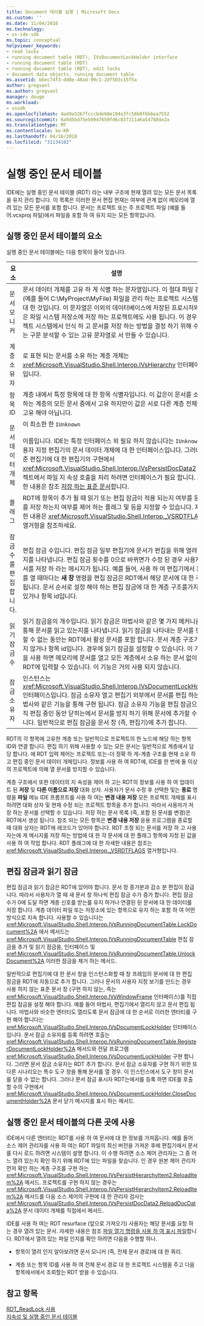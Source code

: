 ```yaml
---
title: Document 테이블 실행 | Microsoft Docs
ms.custom: ''
ms.date: 11/04/2016
ms.technology:
- vs-ide-sdk
ms.topic: conceptual
helpviewer_keywords:
- read locks
- running document table (RDT), IVsDocumentLockHolder interface
- running document table (RDT)
- running document table (RDT), edit locks
- document data objects, running document table
ms.assetid: bbec74f3-dd8e-48ad-99c1-2df503c15f5a
author: gregvanl
ms.author: gregvanl
manager: douge
ms.workload:
- vssdk
ms.openlocfilehash: 4a49a5267fcccbde60e194e3fc58b0f6b6ea7552
ms.sourcegitcommit: 6a9d5bd75e50947659fd6c837111a6a547884e2a
ms.translationtype: MT
ms.contentlocale: ko-KR
ms.lasthandoff: 04/16/2018
ms.locfileid: "31134102"
---
```

# <a name="running-document-table"></a>실행 중인 문서 테이블
IDE에는 실행 중인 문서 테이블 (RDT) 라는 내부 구조에 현재 열려 있는 모든 문서 목록을 유지 관리 합니다. 이 목록은 이러한 문서 편집 현재는 여부에 관계 없이 메모리에 열려 있는 모든 문서를 포함 합니다. 문서는 프로젝트 또는 주 프로젝트 파일 (예를 들어.vcxproj 파일)에서 파일을 포함 하 여 유지 되는 모든 항목입니다.  
  
## <a name="elements-of-the-running-document-table"></a>실행 중인 문서 테이블의 요소  
 실행 중인 문서 테이블에는 다음 항목이 들어 있습니다.  
  
|요소|설명|  
|-------------|-----------------|  
|문서 모니커|문서 데이터 개체를 고유 하 게 식별 하는 문자열입니다. 이 절대 파일 경로 (예를 들어 C:\MyProject\MyFile) 파일을 관리 하는 프로젝트 시스템에 대 한 것입니다. 이 문자열은 이외의 데이터베이스에 저장된 프로시저와 같은 파일 시스템 저장소에 저장 하는 프로젝트에도 사용 됩니다. 이 경우 프로젝트 시스템에서 인식 하 고 문서를 저장 하는 방법을 결정 하기 위해 수 있는 구문 분석할 수 있는 고유 문자열로 서 만들 수 있습니다.|  
|계층 소유자|로 표현 되는 문서를 소유 하는 계층 개체는 <xref:Microsoft.VisualStudio.Shell.Interop.IVsHierarchy> 인터페이스입니다.|  
|항목 ID|계층 내에서 특정 항목에 대 한 항목 식별자입니다. 이 값은이 문서를 소유 하는 계층의 모든 문서 중에서 고유 하지만이 값은 서로 다른 계층 전체에서 고유 해야 아닙니다.|  
|문서 데이터 개체|이 최소한 한 `IUnknown`<br /><br /> 이름입니다. IDE는 특정 인터페이스 외 필요 하지 않습니다는 `IUnknown` 사용자 지정 편집기의 문서 데이터 개체에 대 한 인터페이스입니다. 그러나 표준 편집기에 대 한 편집기의 구현에서 <xref:Microsoft.VisualStudio.Shell.Interop.IVsPersistDocData2> 프로젝트에서 파일 지 속성 호출을 처리 하려면 인터페이스가 필요 합니다. 자세한 내용은 참조 [저장 하는 표준 문서](../../extensibility/internals/saving-a-standard-document.md)합니다.|  
|플래그|RDT에 항목이 추가 될 때 읽기 또는 편집 잠금이 적용 되는지 여부를 문서를 저장 하는지 여부를 제어 하는 플래그 및 등을 지정할 수 있습니다. 자세한 내용은 <xref:Microsoft.VisualStudio.Shell.Interop._VSRDTFLAGS> 열거형을 참조하세요.|  
|잠금 수를 편집 합니다.|편집 잠금 수입니다. 편집 잠금 일부 편집기에 문서가 편집을 위해 열려 있는지를 나타냅니다. 편집 잠금 횟수를 0으로 바뀌면가 수정 된 경우 사용자 문서를 저장 하 라는 메시지가 됩니다. 예를 들어, 사용 하 여 편집기에서 문서를 열 때마다는 **새 창** 명령을 편집 잠금은 RDT에서 해당 문서에 대 한 추가 됩니다. 문서 순서로 설정 해야 하는 편집 잠금에 대 한 계층 구조를가지고 있거나 항목 id입니다.|  
|읽기 잠금 수|읽기 잠금을의 개수입니다. 읽기 잠금은 마법사와 같은 몇 가지 메커니즘을 통해 문서를 읽고 있는지를 나타냅니다. 읽기 잠금을 나타내는 문서를 편집할 수 없는 동안는 RDT에서 활성 문서를 포함 합니다. 문서 계층 구조가 하지 않거나 항목 id입니다. 경우에 읽기 잠금을 설정할 수 있습니다. 이 기능을 사용 하면 메모리에 문서를 열고 모든 계층에서 소유 하는 문서 없이 RDT에 입력할 수 있습니다. 이 기능은 거의 사용 되지 않습니다.|  
|잠금 소유자|인스턴스는 <xref:Microsoft.VisualStudio.Shell.Interop.IVsDocumentLockHolder> 인터페이스입니다. 잠금 소유자 열고 편집기 외부에서 문서를 편집 하는 마법사와 같은 기능을 통해 구현 됩니다. 잠금 소유자 기능을 편집 잠금으로 아직 편집 중인 동안 닫히는에서 문서를 방지 하기 위해 문서에 추가할 수 있습니다. 일반적으로 편집 잠금을 문서 창 (즉, 편집기)에 추가 합니다.|  
  
 RDT의 각 항목에 고유한 계층 또는 일반적으로 프로젝트의 한 노드에 해당 하는 항목 ID와 연결 합니다. 편집 하기 위해 사용할 수 있는 모든 문서는 일반적으로 계층에서 담당 합니다. 에 RDT 입력 제어는 프로젝트 또는-더 정확 하 게-계층 구조를 현재 소유 하 고 편집 중인 문서 데이터 개체입니다. 정보를 사용 하 여 RDT에, IDE를 한 번에 둘 이상의 프로젝트에 의해 열 문서를 방지할 수 있습니다.  
  
 계층 구조에서 또한 데이터의 지 속성을 제어 하 고는 RDT의 정보를 사용 하 여 업데이트 된 **저장** 및 **다른 이름으로 저장** 대화 상자. 사용자가 문서 수정 후 선택한 및는 **종료** 명령을 **파일** 메뉴 IDE 프롬프트를 사용 하 여는 **변경 내용 저장** 모든 프로젝트 개체를 표시 하려면 대화 상자 및 현재 수정 되는 프로젝트 항목을 추가 합니다. 따라서 사용자가 저장 하는 문서를 선택할 수 있습니다. 저장 하는 문서 목록 (즉, 포함 된 문서를 변경)은 RDT에서 생성 됩니다. 참조 되는 모든 항목은 **변경 내용 저장** 응용 프로그램을 종료할 때 대화 상자는 RDT에 레코드가 있어야 합니다. RDT 조정 되는 문서를 저장 하 고 사용자는에 게 메시지를 저장 하는 방법에 대 한 각 문서에 대 한 플래그 항목에 지정 된 값을 사용 하 여 작업 합니다. RDT 플래그에 대 한 자세한 내용은 참조는 <xref:Microsoft.VisualStudio.Shell.Interop._VSRDTFLAGS> 열거형입니다.  
  
## <a name="edit-locks-and-read-locks"></a>편집 잠금과 읽기 잠금  
 편집 잠금과 읽기 잠금은 RDT에 있어야 합니다. 문서 창 증가분과 감소 분 편집이 잠급니다. 따라서 사용자가 열 때 새 문서 창 하나씩 편집 잠금 수가 증가 합니다. 편집 잠금 수가 0에 도달 하면 계층 신호를 받는를 유지 하거나 연결된 된 문서에 대 한 데이터를 저장 합니다. 계층 데이터 파일 또는 저장소에 있는 항목으로 유지 하는 포함 하 여 어떤 방식으로 지속 합니다. 사용할 수 있습니다는 <xref:Microsoft.VisualStudio.Shell.Interop.IVsRunningDocumentTable.LockDocument%2A> 에서 메서드는 <xref:Microsoft.VisualStudio.Shell.Interop.IVsRunningDocumentTable> 편집 잠금을 추가 및 읽기 잠금을, 인터페이스 및 <xref:Microsoft.VisualStudio.Shell.Interop.IVsRunningDocumentTable.UnlockDocument%2A> 이러한 잠금을 제거 하는 메서드.  
  
 일반적으로 편집기에 대 한 문서 창을 인스턴스화할 때 창 프레임의 문서에 대 한 편집 잠금을 RDT에 자동으로 추가 합니다. 그러나 문서의 사용자 지정 보기를 만드는 경우 사용 하지 않는 표준 문서 창 (구현 하지 않는, 즉는 <xref:Microsoft.VisualStudio.Shell.Interop.IVsWindowFrame> 인터페이스)를 직접 편집 잠금을 설정 해야 합니다. 예를 들어 마법사, 편집기에서 열리지 않고 문서 편집 됩니다. 마법사와 비슷한 엔터티도 열리도록 문서 잠금에 대 한 순서로 이러한 엔터티를 구현 해야 합니다는 <xref:Microsoft.VisualStudio.Shell.Interop.IVsDocumentLockHolder> 인터페이스입니다. 문서 잠금 소유자를 등록 하려면 호출는 <xref:Microsoft.VisualStudio.Shell.Interop.IVsRunningDocumentTable.RegisterDocumentLockHolder%2A> 메서드와 전달 프로그램 <xref:Microsoft.VisualStudio.Shell.Interop.IVsDocumentLockHolder> 구현 합니다. 그러면 문서 잠금 소유자는 RDT 추가 합니다. 문서 잠금 소유자를 구현 하기 위한 또 다른 시나리오는 특수 도구 창을 통해 문서를 열 경우. 이 인스턴스에서 도구 창이 문서를 닫을 수 없는 합니다. 그러나 문서 잠금 표시자 RDT는에서를 등록 하면 IDE를 호출할 수의 구현에서 <xref:Microsoft.VisualStudio.Shell.Interop.IVsDocumentLockHolder.CloseDocumentHolder%2A> 문서 닫기 메시지를 표시 하는 메서드.  
  
## <a name="other-uses-of-the-running-document-table"></a>실행 중인 문서 테이블의 다른 곳에 사용  
 IDE에서 다른 엔터티는 RDT를 사용 하 여 문서에 대 한 정보를 가져옵니다. 예를 들어 소스 제어 관리자를 사용 하 여는 RDT 파일의 최신 버전을 가져온 후에 편집기에서 문서를 다시 로드 하려면 시스템이 설명 합니다. 이 수행 하려면 소스 제어 관리자는 그 중 어느 열려 있는지 확인 하기 위해 RDT에 있는 파일을 찾습니다. 인 경우 원본 제어 관리자 먼저 확인 하는 계층 구조를 구현 하는 <xref:Microsoft.VisualStudio.Shell.Interop.IVsPersistHierarchyItem2.ReloadItem%2A> 메서드. 프로젝트를 구현 하지 않는 경우는 <xref:Microsoft.VisualStudio.Shell.Interop.IVsPersistHierarchyItem2.ReloadItem%2A> 메서드를 다음 소스 제어의 구현에 대 한 관리자 검사는 <xref:Microsoft.VisualStudio.Shell.Interop.IVsPersistDocData2.ReloadDocData%2A> 문서 데이터 개체를 직접에서 메서드.  
  
 IDE를 사용 하 여는 RDT resurface (앞으로 가져오기) 사용자는 해당 문서를 요청 하는 경우 열려 있는 문서. 자세한 내용은 참조 [파일 열기 명령을 사용 하 여 표시 파일](../../extensibility/internals/displaying-files-by-using-the-open-file-command.md)합니다. RDT에서 열려 있는 파일 인지를 확인 하려면 다음을 수행할 하나.  
  
-   항목이 열려 인지 알아보려면 문서 모니커 (즉, 전체 문서 경로)에 대 한 쿼리.  
  
-   계층 또는 항목 ID를 사용 하 여 전체 문서 경로 대 한 프로젝트 시스템을 주고 다음 항목에서에서 조회할는 RDT 받을 수 있습니다.  
  
## <a name="see-also"></a>참고 항목  
 [RDT_ReadLock 사용](../../extensibility/internals/rdt-readlock-usage.md)   
 [지속성 및 실행 중인 문서 테이블](../../extensibility/internals/persistence-and-the-running-document-table.md)